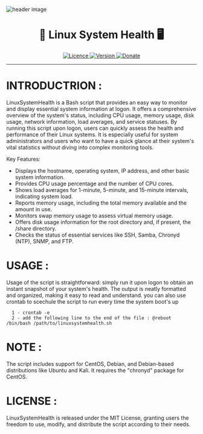![header image](https://github.com/RIDWANE-EL-FILALI/LinuxSystemHealth/blob/fix_bugs/images/Untitled%20design.png)
<h1 align="center">
  🚀 Linux System Health 🖥️
</h1>

<p align="center">
  <a href="#">
    <img src="https://img.shields.io/github/license/GitWatin/LinuxSystemHealth" alt="Licence">
  </a>

  <a href="#">
    <img src="https://img.shields.io/github/v/release/GitWatin/LinuxSystemHealth" alt="Version">
  </a>

  <a href="https://www.paypal.me/valentindenis">
    <img src="https://img.shields.io/badge/Donate-PayPal-green.svg" alt="Donate">
  </a>
  
---
  
  
# INTRODUCTRION :
LinuxSystemHealth is a Bash script that provides an easy way to monitor and display essential system information at logon. It offers a comprehensive overview of the system's status, including CPU usage, memory usage, disk usage, network information, load averages, and service statuses.
By running this script upon logon, users can quickly assess the health and performance of their Linux systems. It is especially useful for system administrators and users who want to have a quick glance at their system's vital statistics without diving into complex monitoring tools.

Key Features:
- Displays the hostname, operating system, IP address, and other basic system information.
- Provides CPU usage percentage and the number of CPU cores.
- Shows load averages for 1-minute, 5-minute, and 15-minute intervals, indicating system load.
- Reports memory usage, including the total memory available and the amount in use.
- Monitors swap memory usage to assess virtual memory usage.
- Offers disk usage information for the root directory and, if present, the /share directory.
- Checks the status of essential services like SSH, Samba, Chronyd (NTP), SNMP, and FTP.

# USAGE :
Usage of the script is straightforward: simply run it upon logon to obtain an instant snapshot of your system's health. The output is neatly formatted and organized, making it easy to read and understand.
you can also use crontab to scechule the script to run every time the system boot's up
```
  1 - crontab -e
  2 - add the following line to the end of the file : @reboot /bin/bash /path/to/linuxsystemhealth.sh
```
 
# NOTE :
The script includes support for CentOS, Debian, and Debian-based distributions like Ubuntu and Kali. It requires the "chronyd" package for CentOS.
  
# LICENSE :
LinuxSystemHealth is released under the MIT License, granting users the freedom to use, modify, and distribute the script according to their needs.





